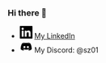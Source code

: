 ### Hi there 👋
- <img src="linkedin.png" alt="linkedin" width="25"/> [My LinkedIn](https://www.linkedin.com/in/oleksandr-voievodin-7a941a248/)
- <img src="discord.png" alt="discord" width="25"/> My Discord: @sz01


<!--
**sszz01/sszz01** is a ✨ _special_ ✨ repository because its `README.md` (this file) appears on your GitHub profile.

Here are some ideas to get you started:

- 🔭 I’m currently working on ...
- 🌱 I’m currently learning ...
- 👯 I’m looking to collaborate on ...
- 🤔 I’m looking for help with ...
- 💬 Ask me about ...
- 📫 How to reach me: ...
- 😄 Pronouns: ...
- ⚡ Fun fact: ...
-->
